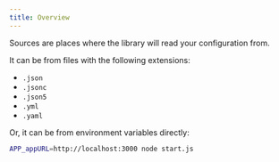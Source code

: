 ```yaml
---
title: Overview
---
```


Sources are places where the library will read your configuration from.

It can be from files with the following extensions:

- `.json`
- `.jsonc`
- `.json5`
- `.yml`
- `.yaml`

Or, it can be from environment variables directly:

```bash
APP_appURL=http://localhost:3000 node start.js
```
